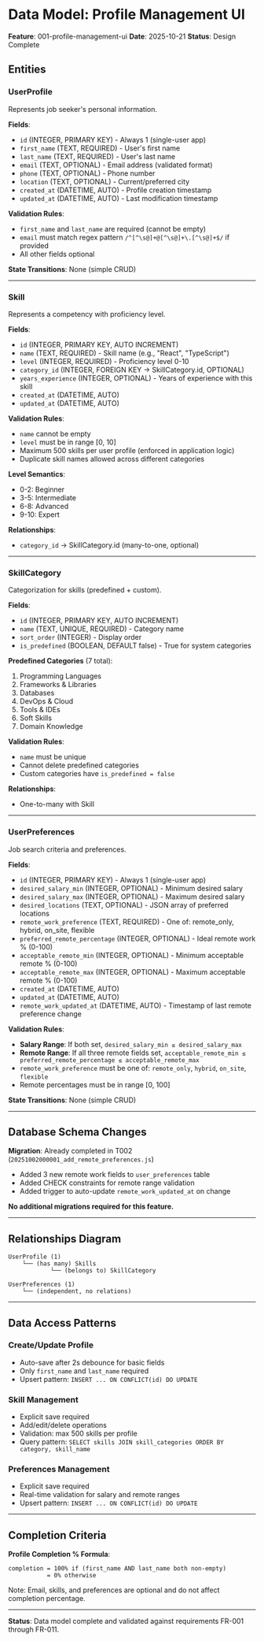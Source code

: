 # Data Model: Profile Management UI

**Feature**: 001-profile-management-ui
**Date**: 2025-10-21
**Status**: Design Complete

## Entities

### UserProfile

Represents job seeker's personal information.

**Fields**:

- `id` (INTEGER, PRIMARY KEY) - Always 1 (single-user app)
- `first_name` (TEXT, REQUIRED) - User's first name
- `last_name` (TEXT, REQUIRED) - User's last name
- `email` (TEXT, OPTIONAL) - Email address (validated format)
- `phone` (TEXT, OPTIONAL) - Phone number
- `location` (TEXT, OPTIONAL) - Current/preferred city
- `created_at` (DATETIME, AUTO) - Profile creation timestamp
- `updated_at` (DATETIME, AUTO) - Last modification timestamp

**Validation Rules**:

- `first_name` and `last_name` are required (cannot be empty)
- `email` must match regex pattern `/^[^\s@]+@[^\s@]+\.[^\s@]+$/` if provided
- All other fields optional

**State Transitions**: None (simple CRUD)

---

### Skill

Represents a competency with proficiency level.

**Fields**:

- `id` (INTEGER, PRIMARY KEY, AUTO INCREMENT)
- `name` (TEXT, REQUIRED) - Skill name (e.g., "React", "TypeScript")
- `level` (INTEGER, REQUIRED) - Proficiency level 0-10
- `category_id` (INTEGER, FOREIGN KEY → SkillCategory.id, OPTIONAL)
- `years_experience` (INTEGER, OPTIONAL) - Years of experience with this skill
- `created_at` (DATETIME, AUTO)
- `updated_at` (DATETIME, AUTO)

**Validation Rules**:

- `name` cannot be empty
- `level` must be in range [0, 10]
- Maximum 500 skills per user profile (enforced in application logic)
- Duplicate skill names allowed across different categories

**Level Semantics**:

- 0-2: Beginner
- 3-5: Intermediate
- 6-8: Advanced
- 9-10: Expert

**Relationships**:

- `category_id` → SkillCategory.id (many-to-one, optional)

---

### SkillCategory

Categorization for skills (predefined + custom).

**Fields**:

- `id` (INTEGER, PRIMARY KEY, AUTO INCREMENT)
- `name` (TEXT, UNIQUE, REQUIRED) - Category name
- `sort_order` (INTEGER) - Display order
- `is_predefined` (BOOLEAN, DEFAULT false) - True for system categories

**Predefined Categories** (7 total):

1. Programming Languages
2. Frameworks & Libraries
3. Databases
4. DevOps & Cloud
5. Tools & IDEs
6. Soft Skills
7. Domain Knowledge

**Validation Rules**:

- `name` must be unique
- Cannot delete predefined categories
- Custom categories have `is_predefined = false`

**Relationships**:

- One-to-many with Skill

---

### UserPreferences

Job search criteria and preferences.

**Fields**:

- `id` (INTEGER, PRIMARY KEY) - Always 1 (single-user app)
- `desired_salary_min` (INTEGER, OPTIONAL) - Minimum desired salary
- `desired_salary_max` (INTEGER, OPTIONAL) - Maximum desired salary
- `desired_locations` (TEXT, OPTIONAL) - JSON array of preferred locations
- `remote_work_preference` (TEXT, REQUIRED) - One of: remote_only, hybrid, on_site, flexible
- `preferred_remote_percentage` (INTEGER, OPTIONAL) - Ideal remote work % (0-100)
- `acceptable_remote_min` (INTEGER, OPTIONAL) - Minimum acceptable remote % (0-100)
- `acceptable_remote_max` (INTEGER, OPTIONAL) - Maximum acceptable remote % (0-100)
- `created_at` (DATETIME, AUTO)
- `updated_at` (DATETIME, AUTO)
- `remote_work_updated_at` (DATETIME, AUTO) - Timestamp of last remote preference change

**Validation Rules**:

- **Salary Range**: If both set, `desired_salary_min ≤ desired_salary_max`
- **Remote Range**: If all three remote fields set, `acceptable_remote_min ≤ preferred_remote_percentage ≤ acceptable_remote_max`
- `remote_work_preference` must be one of: `remote_only`, `hybrid`, `on_site`, `flexible`
- Remote percentages must be in range [0, 100]

**State Transitions**: None (simple CRUD)

---

## Database Schema Changes

**Migration**: Already completed in T002 (`20251002000001_add_remote_preferences.js`)

- Added 3 new remote work fields to `user_preferences` table
- Added CHECK constraints for remote range validation
- Added trigger to auto-update `remote_work_updated_at` on change

**No additional migrations required for this feature.**

---

## Relationships Diagram

```text
UserProfile (1)
    └── (has many) Skills
            └── (belongs to) SkillCategory

UserPreferences (1)
    └── (independent, no relations)
```

---

## Data Access Patterns

### Create/Update Profile

- Auto-save after 2s debounce for basic fields
- Only `first_name` and `last_name` required
- Upsert pattern: `INSERT ... ON CONFLICT(id) DO UPDATE`

### Skill Management

- Explicit save required
- Add/edit/delete operations
- Validation: max 500 skills per profile
- Query pattern: `SELECT skills JOIN skill_categories ORDER BY category, skill_name`

### Preferences Management

- Explicit save required
- Real-time validation for salary and remote ranges
- Upsert pattern: `INSERT ... ON CONFLICT(id) DO UPDATE`

---

## Completion Criteria

**Profile Completion % Formula**:

```text
completion = 100% if (first_name AND last_name both non-empty)
           = 0% otherwise
```

Note: Email, skills, and preferences are optional and do not affect completion percentage.

---

**Status**: Data model complete and validated against requirements FR-001 through FR-011.
